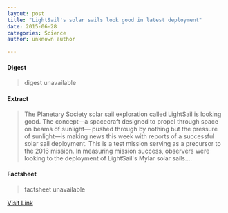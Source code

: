 ```yaml
---
layout: post
title: "LightSail's solar sails look good in latest deployment"
date: 2015-06-28
categories: Science
author: unknown author

---
```



#### Digest
>digest unavailable

#### Extract
>The Planetary Society solar sail exploration called LightSail is looking good. The concept—a spacecraft designed to propel through space on beams of sunlight— pushed through by nothing but the pressure of sunlight—is making news this week with reports of a successful solar sail deployment. This is a test mission serving as a precursor to the 2016 mission. In measuring mission success, observers were looking to the deployment of LightSail's Mylar solar sails....

#### Factsheet
>factsheet unavailable

[Visit Link](http://phys.org/news353095529.html)


